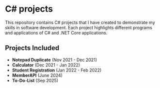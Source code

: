 # C# projects
This repository contains C# projects that I have created to demonstrate my skills in software development. Each project highlights different programs and applications of C# and .NET Core applications.

## Projects Included

- **Notepad Duplicate** (Nov 2021 - Dec 2021)
- **Calculator** (Dec 2021 - Jan 2022)
- **Student Registration** (Jan 2022 - Feb 2022) 
- **MemberAPI** (June 2024)
- **To-Do-List** (Sep 2025)

